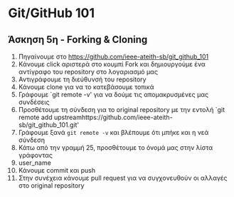 # Git/GitHub 101
## Άσκηση 5η - Forking & Cloning

1. Πηγαίνουμε στο https://github.com/ieee-ateith-sb/git_github_101
2. Κάνουμε click αριστερά στο κουμπί Fork και δημιουργούμε ένα αντίγραφο του repository στο λογαριασμό μας
3. Αντιγράφουμε τη διεύθυνσή του repository
4. Κάνουμε clone για να το κατεβάσουμε τοπικά
5. Γράφουμε `git remote -v' για να δούμε τις απομακρυσμένες μας συνδέσεις
6. Προσθέτουμε τη σύνδεση για το original repository με την εντολή `git remote add upstreamhttps://github.com/ieee-ateith-sb/git_github_101.git'
7. Γράφουμε ξανά `git remote -v` και βλέπουμε ότι μπήκε και η νεά σύνδεση
8. Κάτω από την γραμμή 25, προσθέτουμε το όνομά μας στην λίστα γράφοντας <li> user_name </li>
9. Κάνουμε commit και push
10. Στην συνέχεια κάνουμε pull request για να συγχονευθούν οι αλλαγές στο original repository

